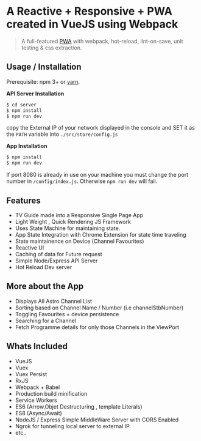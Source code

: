 


# A Reactive + Responsive + PWA created in VueJS using Webpack 

> A full-featured [PWA](https://developers.google.com/web/progressive-web-apps/) with webpack, hot-reload, lint-on-save, unit testing & css extraction.



## Usage / Installation

 Prerequisite: npm 3+ or [yarn](https://yarnpkg.com).


**API Server Installation**

``` bash
$ cd server
$ npm install
$ npm run dev
```
copy the External IP of your network displayed in the console and SET it as the `PATH` variable into `./src/store/config.js`


**App Installation**

``` bash
$ npm install 
$ npm run dev
```

If port 8080 is already in use on your machine you must change the port number in `/config/index.js`. Otherwise `npm run dev` will fail.


## Features

*	TV Guide made into a Responsive Single Page App
*	Light Weight , Quick Rendering JS Framework
*	Uses State Machine for maintaining state.
*	App State Integration with Chrome Extension for state time traveling
*	State maintainence on Device (Channel Favourites)
*	Reactive UI
*	Caching of data for Future request
*	Simple Node/Express API Server
*	Hot Reload Dev server


## More about the App 

*	Displays All Astro Channel List
*	Sorting based on Channel Name / Number (i.e channelStbNumber)
*	Toggling Favourites	+ device persistence
*	Searching for a Channel
*	Fetch Programme details for only those Channels in the ViewPort 
 

## Whats Included
*	VueJS
*	Vuex
*	Vuex Persist
*	RxJS
*	Webpack + Babel
*	Production build minification
*	Service Workers
*	ES6 (Arrow,Objet Destructuring , template Literals)
*	ES8 (Async/Await)
*	NodeJS / Express Simple MiddleWare Server with CORS Enabled 
*	Ngrok for tunneling local server to external IP 
*	etc..

